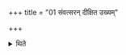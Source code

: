 +++
title = "01 संवत्सरन् दीक्षित उख्यम्"

+++

<details><summary>थिते</summary>

संवत्सरं दीक्षित उख्यं बिभर्ति । त्र्यहं षडहं द्वादशाहं वा १
</details>
